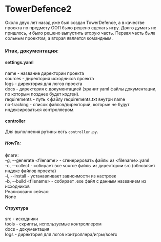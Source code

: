 <h1>TowerDefence2</h1>
<p>
Около двух лет назад уже был создан TowerDefence, а в качестве проекта по предмету ООП было решено сделать игру.
Долго думать не пришлось, и было решено выпустить вторую часть.
Первая часть была сольным проектом, а вторая является командным.
</p>
<h3>
Итак, документация:
</h3>
<div>

<div>
    <h4>settings.yaml</h4>
<p>
    name - название директории проекта<br>
    sources - директория исходников проекта<br>
    logs - директория для логов проекта<br>
    docs - директория с документацией (хранит yaml файлы документации, по которым позднее будет кодген).<br>
    requirements - путь к файлу requirements.txt внутри name<br>
    no-tracking - список файлов/директорий, которые не будут индексироваться контроллером.<br>
</p>

</div>

<div>
    <h4>controller</h4>
<p>
    Для выполнения рутины есть <code>controller.py</code>.
</p>
<h5>HowTo:</h5>

<p>
флаги:<br>
-g, --generate &lt;filename&gt; - сгенерировать файлы из &lt;filename&gt;.yaml<br>
-c, --collect - собирает все source файлы из директории src (обновляет индекс файлов проекта)<br>
-i, --install - устанавливает зависимости из настроек<br>
-b, --build &lt;filename&gt; - собирает .exe файл с данным названием из исходников<br>
Реализовано сейчас:<br>
None
</p>

</div>

<div>
<h4>Структура</h4>
<p>
src - исходники<br>
tools - скрипты, используемые контроллером<br>
docs - документация<br>
logs - директория для логов контроллера/игры/всего<br>
</p>
</div>
</div>